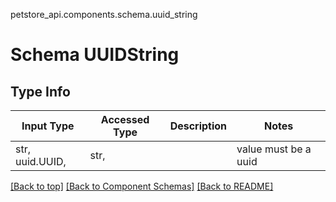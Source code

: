 petstore_api.components.schema.uuid_string
# Schema UUIDString

## Type Info
Input Type | Accessed Type | Description | Notes
------------ | ------------- | ------------- | -------------
str, uuid.UUID,  | str,  |  | value must be a uuid

[[Back to top]](#top) [[Back to Component Schemas]](../../../README.md#Component-Schemas) [[Back to README]](../../../README.md)
